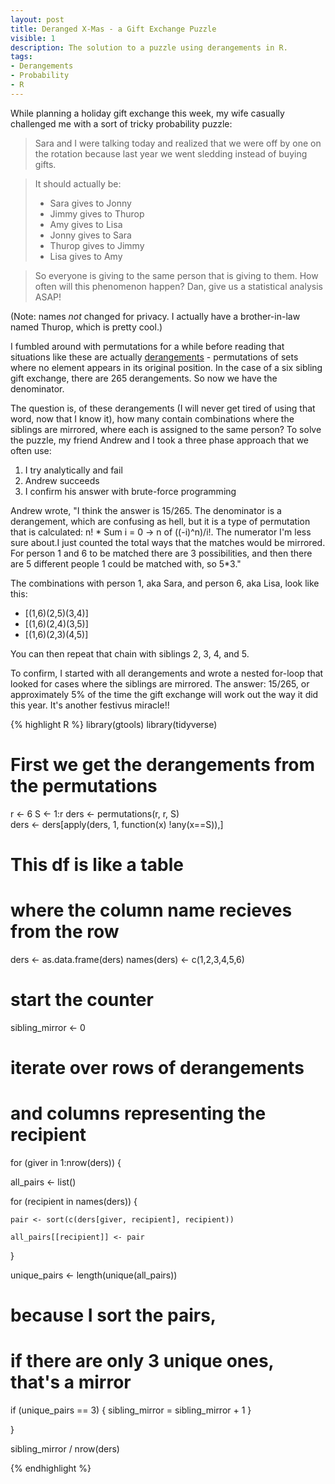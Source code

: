 ```yaml
---
layout: post
title: Deranged X-Mas - a Gift Exchange Puzzle
visible: 1
description: The solution to a puzzle using derangements in R. 
tags:
- Derangements
- Probability
- R
---
```


While planning a holiday gift exchange this week, my wife casually challenged me with a sort of tricky probability puzzle:

> Sara and I were talking today and realized that we were off by one on the rotation because last year we went sledding instead of buying gifts. 

> It should actually be:
> * Sara gives to Jonny
> * Jimmy gives to Thurop
> * Amy gives to Lisa
> * Jonny gives to Sara
> * Thurop gives to Jimmy
> * Lisa gives to Amy 

> So everyone is giving to the same person that is giving to them. How often will this phenomenon happen? Dan, give us a statistical analysis ASAP!

(Note: names *not* changed for privacy. I actually have a brother-in-law named Thurop, which is pretty cool.)

I fumbled around with permutations for a while before reading that situations like these are actually [derangements](http://mathworld.wolfram.com/Derangement.html) - permutations of sets where no element appears in its original position. In the case of a six sibling gift exchange, there are 265 derangements. So now we have the denominator.

The question is, of these derangements (I will never get tired of using that word, now that I know it), how many contain combinations where the siblings are mirrored, where each is assigned to the same person? To solve the puzzle, my friend Andrew and I took a three phase approach that we often use:

1. I try analytically and fail 
2. Andrew succeeds
3. I confirm his answer with brute-force programming

Andrew wrote, "I think the answer is 15/265. The denominator is a derangement, which are confusing as hell, but it is a type of permutation that is calculated: n! * Sum i = 0 -> n of ((-i)^n)/i!. The numerator I'm less sure about.I just counted the total ways that the matches would be mirrored. For person 1 and 6  to be matched there are 3 possibilities, and then there are 5 different people 1 could be matched with, so 5*3." 

The combinations with person 1, aka Sara, and person 6, aka Lisa, look like this:

* [(1,6)(2,5)(3,4)] 
* [(1,6)(2,4)(3,5)] 
* [(1,6)(2,3)(4,5)]

You can then repeat that chain with siblings 2, 3, 4, and 5.

To confirm, I started with all derangements and wrote a nested for-loop that looked for cases where the siblings are mirrored. The answer: 15/265, or approximately 5% of the time the gift exchange will work out the way it did this year. It's another festivus miracle!! 

{% highlight R %}
library(gtools)
library(tidyverse)

# First we get the derangements from the permutations
r <- 6
S <- 1:r
ders <- permutations(r, r, S)  
ders <- ders[apply(ders, 1, function(x) !any(x==S)),]

# This df is like a table 
# where the column name recieves from the row
ders <- as.data.frame(ders)
names(ders) <- c(1,2,3,4,5,6)

# start the counter
sibling_mirror <- 0

# iterate over rows of derangements
# and columns representing the recipient
for (giver in 1:nrow(ders)) {
  
  all_pairs <- list()
  
  for (recipient in names(ders)) {
    
    pair <- sort(c(ders[giver, recipient], recipient))
    
    all_pairs[[recipient]] <- pair
    
  }
  
  unique_pairs <- length(unique(all_pairs))
  
  # because I sort the pairs, 
  # if there are only 3 unique ones, that's a mirror
  if (unique_pairs == 3) {
    sibling_mirror = sibling_mirror + 1
  }
  
}

sibling_mirror / nrow(ders)

{% endhighlight %} 






